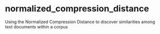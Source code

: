 # normalized_compression_distance
Using the Normalized Compression Distance to discover similarities among text documents within a corpus

